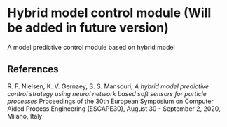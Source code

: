 # Hybrid model control module (Will be added in future version)
A model predictive control module based on hybrid model

## References
R. F. Nielsen, K. V. Gernaey, S. S. Mansouri, <em> A hybrid model predictive control strategy using neural network based soft sensors for particle processes </em> Proceedings of the 30th European Symposium on Computer Aided Process Engineering  (ESCAPE30), August 30 - September 2, 2020, Milano, Italy 